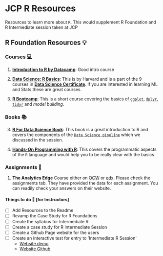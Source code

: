 # JCP R Resources
Resources to learn more about `R`. This would supplement R Foundation and R Intermediate session taken at JCP

## R Foundation Resources :bulb:

### Courses :computer:
1. **[Introduction to R by Datacamp](https://www.datacamp.com/courses/free-introduction-to-r)**: Good intro course

2. **[Data Science: R Basics](https://www.edx.org/course/r-basics-2)**: This is by Harvard and is a part of the 9 courses in [**Data Science Certificate**](https://www.edx.org/professional-certificate/harvardx-data-science). If you are interested in learning ML and Stats these are great courses. 

3. **[R Bootcamp](https://www.datacamp.com/courses/rbootcamp)**: This is a short course covering the basics of [`ggplot`](https://ggplot2.tidyverse.org/), [`dplyr`](https://dplyr.tidyverse.org/), [`tidyr`](https://tidyr.tidyverse.org/) and *model building*.

### Books :books:

3. **[R For Data Science Book](https://nam01.safelinks.protection.outlook.com/?url=https%3A%2F%2Fr4ds.had.co.nz%2F&data=02%7C01%7Ccbatra%40jcp.com%7C24d51004072e419977b608d6c4b6713a%7C9c0ac0b90217468aa4322649cd6ed297%7C0%7C0%7C636912685195439136&sdata=jtMdUvFdfaHYqUSTDWEfpF%2BLBMQ6wkDUR4tfOfua1Fo%3D&reserved=0)**: This book is a great introduction to R and covers the components of the [`Data Science pipeline`](https://r4ds.had.co.nz/introduction.html) which we discussed in the session. 

4. **[Hands-On Programming with R](https://rstudio-education.github.io/hopr/)**: This covers the programmatic aspects of the `R` language and would help you to be really clear with the basics. 


### Assignments :pencil:

1. **The Analytics Edge** Course either on [OCW](https://ocw.mit.edu/courses/sloan-school-of-management/15-071-the-analytics-edge-spring-2017/index.htm) or [edx](https://edx.org/course/the-analytics-edge). Please check the assignments tab. They have provided the data for each assignment. You can readily check your answers on their website. 


#### Things to do :pencil: [for Instructors]

- [ ] Add Resources to the Readme  
- [ ] Revamp the Case Study for R Foundations
- [ ] Create the syllabus for Intermediate R
- [ ] Create a case study for R Intermediate Session
- [ ] Create a Github Page website for the users
- [ ] Create an interactive test for entry to 'Intermediate R Session'
    - [Website demo](https://laurencebradford.github.io/wp-quiz/)
    - [Website Github](https://github.com/laurencebradford/wp-quiz)
